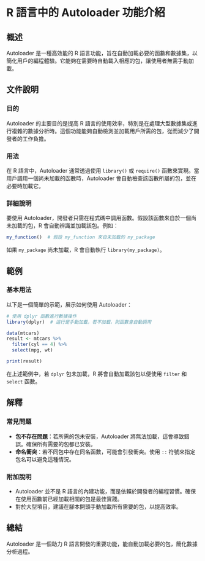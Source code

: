 <!--
Meta Description: # R 語言中的 Autoloader 功能介紹 ## 概述 Autoloader 是一種高效能的 R 語言功能，旨在自動加載必要的函數和數據集，以簡化用戶的編程體驗。它能夠在需要時自動載入相應的包，讓使用者無需手動加載。 ## 文件說明 ### 目的 Autoloader 的主要目的是提高 R 語...
Meta Keywords: autoloader, library, my_package, dplyr, my_function
-->

# R 語言中的 Autoloader 功能介紹

## 概述
Autoloader 是一種高效能的 R 語言功能，旨在自動加載必要的函數和數據集，以簡化用戶的編程體驗。它能夠在需要時自動載入相應的包，讓使用者無需手動加載。

## 文件說明
### 目的
Autoloader 的主要目的是提高 R 語言的使用效率，特別是在處理大型數據集或進行複雜的數據分析時。這個功能能夠自動檢測並加載用戶所需的包，從而減少了開發者的工作負擔。

### 用法
在 R 語言中，Autoloader 通常透過使用 `library()` 或 `require()` 函數來實現。當用戶調用一個尚未加載的函數時，Autoloader 會自動檢查該函數所屬的包，並在必要時加載它。

### 詳細說明
要使用 Autoloader，開發者只需在程式碼中調用函數。假設該函數來自於一個尚未加載的包，R 會自動辨識並加載該包。例如：

```R
my_function()  # 假設 my_function 來自未加載的 my_package
```

如果 `my_package` 尚未加載，R 會自動執行 `library(my_package)`。

## 範例
### 基本用法
以下是一個簡單的示範，展示如何使用 Autoloader：

```R
# 使用 dplyr 函數進行數據操作
library(dplyr)  # 這行是手動加載，若不加載，則函數會自動調用

data(mtcars)
result <- mtcars %>%
  filter(cyl == 4) %>%
  select(mpg, wt)

print(result)
```

在上述範例中，若 `dplyr` 包未加載，R 將會自動加載該包以便使用 `filter` 和 `select` 函數。

## 解釋
### 常見問題
- **包不存在問題**：若所需的包未安裝，Autoloader 將無法加載，這會導致錯誤。確保所有需要的包都已安裝。
- **命名衝突**：若不同包中存在同名函數，可能會引發衝突。使用 `::` 符號來指定包名可以避免這種情況。

### 附加說明
- Autoloader 並不是 R 語言的內建功能，而是依賴於開發者的編程習慣。確保在使用函數前已經加載相關的包是最佳實踐。
- 對於大型項目，建議在腳本開頭手動加載所有需要的包，以提高效率。

## 總結
Autoloader 是一個助力 R 語言開發的重要功能，能自動加載必要的包，簡化數據分析過程。